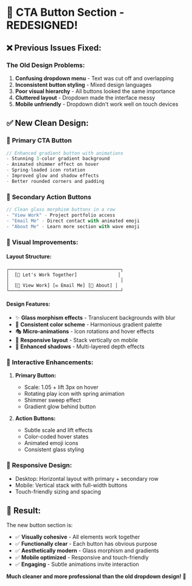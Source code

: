 # 🎨 CTA Button Section - REDESIGNED!

## ❌ **Previous Issues Fixed:**

### The Old Design Problems:
1. **Confusing dropdown menu** - Text was cut off and overlapping
2. **Inconsistent button styling** - Mixed design languages
3. **Poor visual hierarchy** - All buttons looked the same importance
4. **Cluttered layout** - Dropdown made the interface messy
5. **Mobile unfriendly** - Dropdown didn't work well on touch devices

## ✅ **New Clean Design:**

### 🎯 **Primary CTA Button**
```jsx
// Enhanced gradient button with animations
- Stunning 3-color gradient background
- Animated shimmer effect on hover
- Spring-loaded icon rotation
- Improved glow and shadow effects
- Better rounded corners and padding
```

### 🔘 **Secondary Action Buttons**
```jsx
// Clean glass morphism buttons in a row
- "View Work" - Project portfolio access
- "Email Me" - Direct contact with animated emoji
- "About Me" - Learn more section with wave emoji
```

### 🎨 **Visual Improvements:**

#### Layout Structure:
```
┌─────────────────────────────────────────┐
│  [🎯 Let's Work Together]               │
│                                         │
│  [📁 View Work] [✉️ Email Me] [👋 About] │
└─────────────────────────────────────────┘
```

#### Design Features:
- ✨ **Glass morphism effects** - Translucent backgrounds with blur
- 🎨 **Consistent color scheme** - Harmonious gradient palette
- 🎭 **Micro-animations** - Icon rotations and hover effects
- 📱 **Responsive layout** - Stack vertically on mobile
- 🌟 **Enhanced shadows** - Multi-layered depth effects

### 🎪 **Interactive Enhancements:**

1. **Primary Button:**
   - Scale: 1.05 + lift 3px on hover
   - Rotating play icon with spring animation
   - Shimmer sweep effect
   - Gradient glow behind button

2. **Action Buttons:**
   - Subtle scale and lift effects
   - Color-coded hover states
   - Animated emoji icons
   - Consistent glass styling

### 📱 **Responsive Design:**
- Desktop: Horizontal layout with primary + secondary row
- Mobile: Vertical stack with full-width buttons
- Touch-friendly sizing and spacing

## 🚀 **Result:**
The new button section is:
- ✅ **Visually cohesive** - All elements work together
- ✅ **Functionally clear** - Each button has obvious purpose
- ✅ **Aesthetically modern** - Glass morphism and gradients
- ✅ **Mobile optimized** - Responsive and touch-friendly
- ✅ **Engaging** - Subtle animations invite interaction

**Much cleaner and more professional than the old dropdown design!** 🎉